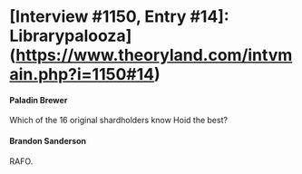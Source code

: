 # [Interview #1150, Entry #14]: Librarypalooza](https://www.theoryland.com/intvmain.php?i=1150#14)

#### Paladin Brewer

Which of the 16 original shardholders know Hoid the best?

#### Brandon Sanderson

RAFO.

